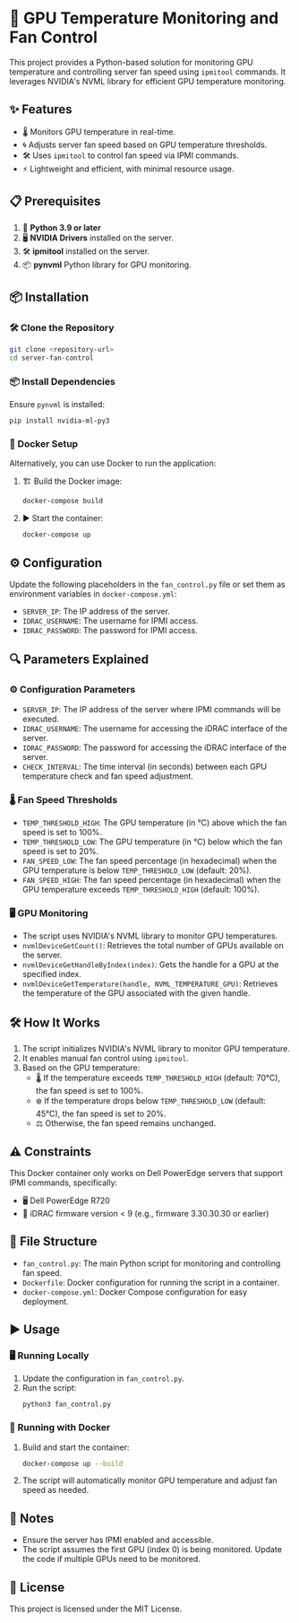 # 🚀 GPU Temperature Monitoring and Fan Control

This project provides a Python-based solution for monitoring GPU temperature and controlling server fan speed using `ipmitool` commands. It leverages NVIDIA's NVML library for efficient GPU temperature monitoring.

## ✨ Features
- 🌡️ Monitors GPU temperature in real-time.
- 🌀 Adjusts server fan speed based on GPU temperature thresholds.
- 🛠️ Uses `ipmitool` to control fan speed via IPMI commands.
- ⚡ Lightweight and efficient, with minimal resource usage.

## 📋 Prerequisites
1. 🐍 **Python 3.9 or later**
2. 🖥️ **NVIDIA Drivers** installed on the server.
3. 🛠️ **ipmitool** installed on the server.
4. 📦 **pynvml** Python library for GPU monitoring.

## 📦 Installation

### 🛠️ Clone the Repository
```bash
git clone <repository-url>
cd server-fan-control
```

### 📦 Install Dependencies
Ensure `pynvml` is installed:
```bash
pip install nvidia-ml-py3
```

### 🐳 Docker Setup
Alternatively, you can use Docker to run the application:

1. 🏗️ Build the Docker image:
   ```bash
   docker-compose build
   ```

2. ▶️ Start the container:
   ```bash
   docker-compose up
   ```

## ⚙️ Configuration
Update the following placeholders in the `fan_control.py` file or set them as environment variables in `docker-compose.yml`:
- `SERVER_IP`: The IP address of the server.
- `IDRAC_USERNAME`: The username for IPMI access.
- `IDRAC_PASSWORD`: The password for IPMI access.

## 🔍 Parameters Explained

### ⚙️ Configuration Parameters
- `SERVER_IP`: The IP address of the server where IPMI commands will be executed.
- `IDRAC_USERNAME`: The username for accessing the iDRAC interface of the server.
- `IDRAC_PASSWORD`: The password for accessing the iDRAC interface of the server.
- `CHECK_INTERVAL`: The time interval (in seconds) between each GPU temperature check and fan speed adjustment.

### 🌡️ Fan Speed Thresholds
- `TEMP_THRESHOLD_HIGH`: The GPU temperature (in °C) above which the fan speed is set to 100%.
- `TEMP_THRESHOLD_LOW`: The GPU temperature (in °C) below which the fan speed is set to 20%.
- `FAN_SPEED_LOW`: The fan speed percentage (in hexadecimal) when the GPU temperature is below `TEMP_THRESHOLD_LOW` (default: 20%).
- `FAN_SPEED_HIGH`: The fan speed percentage (in hexadecimal) when the GPU temperature exceeds `TEMP_THRESHOLD_HIGH` (default: 100%).

### 🖥️ GPU Monitoring
- The script uses NVIDIA's NVML library to monitor GPU temperatures.
- `nvmlDeviceGetCount()`: Retrieves the total number of GPUs available on the server.
- `nvmlDeviceGetHandleByIndex(index)`: Gets the handle for a GPU at the specified index.
- `nvmlDeviceGetTemperature(handle, NVML_TEMPERATURE_GPU)`: Retrieves the temperature of the GPU associated with the given handle.

## 🛠️ How It Works
1. The script initializes NVIDIA's NVML library to monitor GPU temperature.
2. It enables manual fan control using `ipmitool`.
3. Based on the GPU temperature:
   - 🌡️ If the temperature exceeds `TEMP_THRESHOLD_HIGH` (default: 70°C), the fan speed is set to 100%.
   - ❄️ If the temperature drops below `TEMP_THRESHOLD_LOW` (default: 45°C), the fan speed is set to 20%.
   - ⚖️ Otherwise, the fan speed remains unchanged.

## ⚠️ Constraints
This Docker container only works on Dell PowerEdge servers that support IPMI commands, specifically:
- 🖥️ Dell PowerEdge R720
- 🔧 iDRAC firmware version < 9 (e.g., firmware 3.30.30.30 or earlier)

## 📂 File Structure
- `fan_control.py`: The main Python script for monitoring and controlling fan speed.
- `Dockerfile`: Docker configuration for running the script in a container.
- `docker-compose.yml`: Docker Compose configuration for easy deployment.

## ▶️ Usage
### 🖥️ Running Locally
1. Update the configuration in `fan_control.py`.
2. Run the script:
   ```bash
   python3 fan_control.py
   ```

### 🐳 Running with Docker
1. Build and start the container:
   ```bash
   docker-compose up --build
   ```

2. The script will automatically monitor GPU temperature and adjust fan speed as needed.

## 📝 Notes
- Ensure the server has IPMI enabled and accessible.
- The script assumes the first GPU (index 0) is being monitored. Update the code if multiple GPUs need to be monitored.

## 📜 License
This project is licensed under the MIT License.
